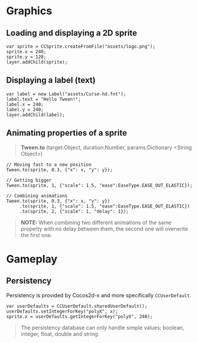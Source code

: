 # Graphics

## Loading and displaying a 2D sprite

```as3
var sprite = CCSprite.createFromFile("assets/logo.png");
sprite.x = 240;
sprite.y = 120;
layer.addChild(sprite);
```

## Displaying a label (text)

```as3
var label = new Label("assets/Curse-hd.fnt");
label.text = "Hello Tween!";
label.x = 240;
label.y = 240;
layer.addChild(label);
```

## Animating properties of a sprite

> **Tween.to** (target:Object, duration:Number, params:Dictionary \<String Object\>)

```as3
// Moving fast to a new position
Tween.to(sprite, 0.3, {"x": x, "y": y});

// Getting bigger
Tween.to(sprite, 1, {"scale": 1.5, "ease":EaseType.EASE_OUT_ELASTIC});

// Combining animations
Tween.to(sprite, 0.3, {"x": x, "y": y})
     .to(sprite, 1, {"scale": 1.5, "ease":EaseType.EASE_OUT_ELASTIC})
     .to(sprite, 2, {"scale": 1, "delay": 1});
```

> **NOTE:** When combining two different animations of the same property with no delay between them, the second one will overwrite the first one.

# Gameplay

## Persistency

Persistency is provided by Cocos2d-x and more specifically `CCUserDefault`.

```as3
var userDefaults = CCUserDefault.sharedUserDefault();
userDefaults.setIntegerForKey("polyX", x);
sprite.x = userDefaults.getIntegerForKey("polyX", 240);
```

> The persistency database can only handle simple values: boolean, integer, float, double and string.
